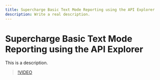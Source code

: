 ```yaml
---
title: Supercharge Basic Text Mode Reporting using the API Explorer
description: Write a real description.
---
```


# Supercharge Basic Text Mode Reporting using the API Explorer

This is a description.

>[!VIDEO](https://video.tv.adobe.com/v/335020)
